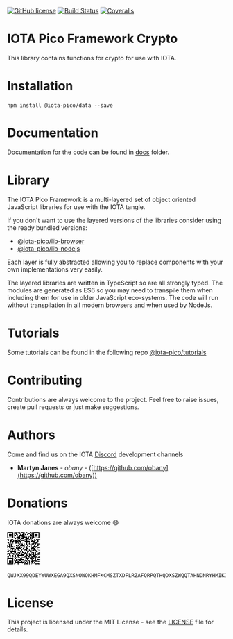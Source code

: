 [![GitHub license](https://img.shields.io/badge/license-MIT-blue.svg)](https://raw.githubusercontent.com/iota-pico/crypto/master/LICENSE) [![Build Status](https://travis-ci.org/iota-pico/crypto.svg?branch=master)](https://travis-ci.org/iota-pico/crypto) 
[![Coveralls](https://img.shields.io/coveralls/iota-pico/crypto.svg)](https://coveralls.io/github/iota-pico/crypto)

# IOTA Pico Framework Crypto

This library contains functions for crypto for use with IOTA.

# Installation

```shell
npm install @iota-pico/data --save
```

# Documentation

Documentation for the code can be found in [docs](https://github.com/iota-pico/crypto/blob/master/docs/README.md) folder.

# Library

The IOTA Pico Framework is a multi-layered set of object oriented JavaScript libraries for use with the IOTA tangle.

If you don't want to use the layered versions of the libraries consider using the  ready bundled versions:

* [@iota-pico/lib-browser](https://github.com/iota-pico/lib-browser)
* [@iota-pico/lib-nodejs](https://github.com/iota-pico/lib-nodejs)

Each layer is fully abstracted allowing you to replace components with your own implementations very easily.

The layered libraries are written in TypeScript so are all strongly typed. The modules are generated as ES6 so you may need to transpile them when including them for use in older JavaScript eco-systems. The code will run without transpilation in all modern browsers and when used by NodeJs.

# Tutorials

Some tutorials can be found in the following repo [@iota-pico/tutorials](https://github.com/iota-pico/tutorials)

# Contributing

Contributions are always welcome to the project. Feel free to raise issues, create pull requests or just make suggestions.

# Authors

Come and find us on the IOTA [Discord](https://discordapp.com/invite/fNGZXvh) development channels

* **Martyn Janes** - *obany* - ([https://github.com/obany](https://github.com/obany))

# Donations

IOTA donations are always welcome :smile:

![QR Code for Trinity](https://raw.githubusercontent.com/iota-pico/crypto/master/donation.png)

```shell
QWJXX99QDEYWUWXEGA9QXSNOWOKHMFKCMSZTXDFLRZAFQRPQTHQDXSZWQQTAHNDNRYHMIKJYWQLKTFHBWSAOJDHAMB
```

# License

This project is licensed under the MIT License - see the [LICENSE](https://github.com/iota-pico/crypto/blob/master/LICENSE) file for details.
